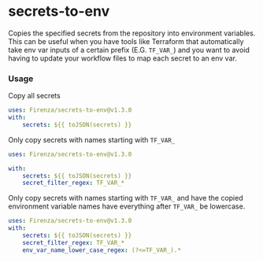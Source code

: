 # secrets-to-env
Copies the specified secrets from the repository into environment variables. This can be useful when you have tools like Terraform that automatically take env var inputs of a certain prefix (E.G. `TF_VAR_`) and you want to avoid having to update your workflow files to map each secret to an env var.

### Usage

Copy all secrets

```yaml
uses: Firenza/secrets-to-env@v1.3.0
with:
    secrets: ${{ toJSON(secrets) }}
```

Only copy secrets with names starting with `TF_VAR_`

```yaml
uses: Firenza/secrets-to-env@v1.3.0

with:
    secrets: ${{ toJSON(secrets) }}
    secret_filter_regex: TF_VAR_*
```

Only copy secrets with names starting with `TF_VAR_` and have the copied environment variable names have everything after `TF_VAR_` be lowercase.

```yaml
uses: Firenza/secrets-to-env@v1.3.0
with:
    secrets: ${{ toJSON(secrets) }}
    secret_filter_regex: TF_VAR_*
    env_var_name_lower_case_regex: (?<=TF_VAR_).*
```
